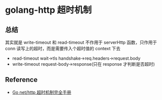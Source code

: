 # golang-http 超时机制

## 总结

其实就是 write-timeout 和 read-timeout 不作用于 serverHttp 函数，只作用于 conn 读写上的超时，而是需要传入个超时值的 context 下去
- read-timeout wait->tls handshake->req.headers->request.body
- write-timeout request-body->response(只在 response 才判断是否超时)

## Reference
- [Go net/http 超时机制完全手册](https://colobu.com/2016/07/01/the-complete-guide-to-golang-net-http-timeouts/)